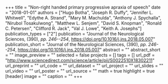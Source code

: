 +++
title = "Non-right handed primary progressive apraxia of speech"
date = "2018-01-01"
authors = ["Hugo Botha", "Joseph R. Duffy", "Jennifer L. Whitwell", "Edythe A. Strand", "Mary M. Machulda", "Anthony J. Spychalla", "Nirubol Tosakulwong", "Matthew L. Senjem", "David S. Knopman", "Ronald C. Petersen", "Clifford R. Jack", "Val J. Lowe", "Keith A. Josephs"]
publication_types = ["2"]
publication = "Journal of the Neurological Sciences, (390), _pp. 246--254_, https://doi.org/10.1016/j.jns.2018.05.007"
publication_short = "Journal of the Neurological Sciences, (390), _pp. 246--254_, https://doi.org/10.1016/j.jns.2018.05.007"
abstract = ""
abstract_short = ""
image_preview = ""
selected = false
projects = []
tags = []
url_pdf = "http://www.sciencedirect.com/science/article/pii/S0022510X18302211"
url_preprint = ""
url_code = ""
url_dataset = ""
url_project = ""
url_slides = ""
url_video = ""
url_poster = ""
url_source = ""
math = true
highlight = true
[header]
image = ""
caption = ""
+++
